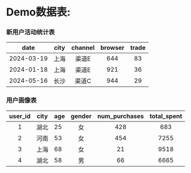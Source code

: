 # Demo数据表:

### 新用户活动统计表

|date      |city|channel|browser|trade|
|:--------:|:--:|:-----:|:-----:|:---:|
|2024-03-19|上海|渠道E  |644    |83   |
|2024-01-18|上海|渠道E  |921    |36   |
|2024-05-16|长沙|渠道C  |944    |29   |

### 用户画像表

|user_id|city|age|gender|num_purchases|total_spent|
|:-----:|:--:|:--|:----:|:-----------:|:---------:|
|1      |湖北|25 |女    |428          |683        |
|2      |河南|53 |女    |454          |7255       |
|3      |上海|68 |女    |21           |9518       |
|4      |湖北|58 |男    |66           |6665       |
